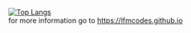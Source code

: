 [![Top Langs](https://github-readme-stats.vercel.app/api/top-langs/?username=lfmcodes&layout=donut&theme=dark)](https://github.com/anuraghazra/github-readme-stats)  
for more information go to https://lfmcodes.github.io

